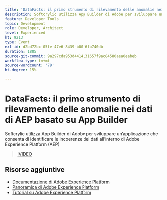 ```yaml
---
title: 'DataFacts: il primo strumento di rilevamento delle anomalie nei dati di AEP basato su App Builder'
description: Softcrylic utilizza App Builder di Adobe per sviluppare un’applicazione che consenta di identificare le incoerenze dei dati all’interno di Adobe Experience Platform (AEP)
feature: Developer Tools
topic: Development
role: Developer, Architect
level: Experienced
kt: 9213
type: Event
exl-id: d2bd72bc-05fe-47e6-8439-b00f6fb740db
duration: 1885
source-git-commit: 9a297cda953d4414131657f9ac84580aea0eabeb
workflow-type: tm+mt
source-wordcount: '79'
ht-degree: 15%

---
```


# DataFacts: il primo strumento di rilevamento delle anomalie nei dati di AEP basato su App Builder

Softcrylic utilizza App Builder di Adobe per sviluppare un’applicazione che consenta di identificare le incoerenze dei dati all’interno di Adobe Experience Platform (AEP)

>[!VIDEO](https://video.tv.adobe.com/v/337710/?quality=12&learn=on&hidetitle=true)

## Risorse aggiuntive

- [Documentazione di Adobe Experience Platform](https://experienceleague.adobe.com/docs/experience-platform.html?lang=it)
- [Panoramica di Adobe Experience Platform](https://experienceleague.adobe.com/docs/experience-platform/landing/home.html?lang=it)
- [Tutorial su Adobe Experience Platform](https://experienceleague.adobe.com/docs/platform-learn/tutorials/overview.html?lang=it)
